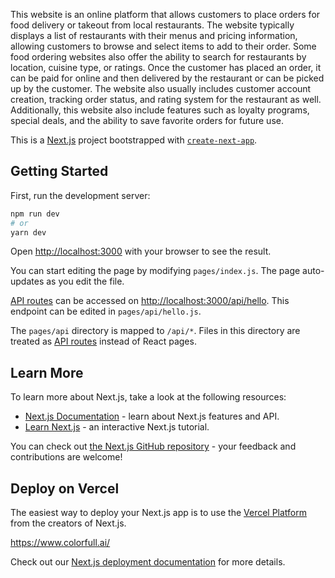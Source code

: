 This website is an online platform that allows customers to place orders for food delivery or takeout from local restaurants. The website typically displays a list of restaurants with their menus and pricing information, allowing customers to browse and select items to add to their order. Some food ordering websites also offer the ability to search for restaurants by location, cuisine type, or ratings.
Once the customer has placed an order, it can be paid for online and then delivered by the restaurant or can be picked up by the customer. The website also usually includes customer account creation, tracking order status, and rating system for the restaurant as well.
Additionally, this website also include features such as loyalty programs, special deals, and the ability to save favorite orders for future use.


This is a [Next.js](https://nextjs.org/) project bootstrapped with [`create-next-app`](https://github.com/vercel/next.js/tree/canary/packages/create-next-app).

## Getting Started

First, run the development server:

```bash
npm run dev
# or
yarn dev
```

Open [http://localhost:3000](http://localhost:3000) with your browser to see the result.

You can start editing the page by modifying `pages/index.js`. The page auto-updates as you edit the file.

[API routes](https://nextjs.org/docs/api-routes/introduction) can be accessed on [http://localhost:3000/api/hello](http://localhost:3000/api/hello). This endpoint can be edited in `pages/api/hello.js`.

The `pages/api` directory is mapped to `/api/*`. Files in this directory are treated as [API routes](https://nextjs.org/docs/api-routes/introduction) instead of React pages.

## Learn More

To learn more about Next.js, take a look at the following resources:

- [Next.js Documentation](https://nextjs.org/docs) - learn about Next.js features and API.
- [Learn Next.js](https://nextjs.org/learn) - an interactive Next.js tutorial.

You can check out [the Next.js GitHub repository](https://github.com/vercel/next.js/) - your feedback and contributions are welcome!

## Deploy on Vercel

The easiest way to deploy your Next.js app is to use the [Vercel Platform](https://vercel.com/new?utm_medium=default-template&filter=next.js&utm_source=create-next-app&utm_campaign=create-next-app-readme) from the creators of Next.js.

https://www.colorfull.ai/

Check out our [Next.js deployment documentation](https://nextjs.org/docs/deployment) for more details.
